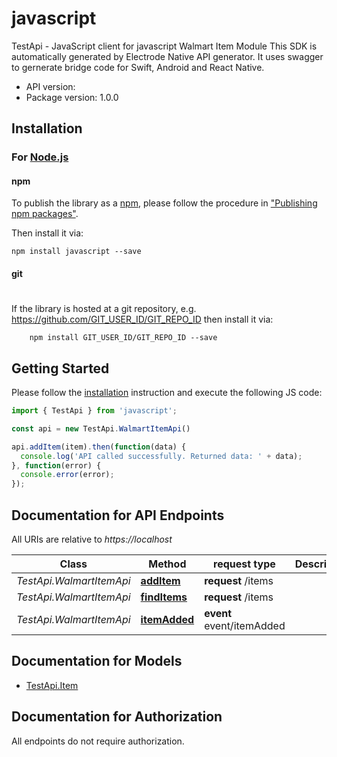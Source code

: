# javascript

TestApi - JavaScript client for javascript
Walmart Item Module
This SDK is automatically generated by Electrode Native API generator.
It uses swagger to gernerate bridge code for Swift, Android and React Native.

- API version: 
- Package version: 1.0.0

## Installation

### For [Node.js](https://nodejs.org/)

#### npm

To publish the library as a [npm](https://www.npmjs.com/),
please follow the procedure in ["Publishing npm packages"](https://docs.npmjs.com/getting-started/publishing-npm-packages).

Then install it via:

```shell
npm install javascript --save
```

#### git
#
If the library is hosted at a git repository, e.g.
https://github.com/GIT_USER_ID/GIT_REPO_ID
then install it via:

```shell
    npm install GIT_USER_ID/GIT_REPO_ID --save
```

## Getting Started

Please follow the [installation](#installation) instruction and execute the following JS code:

```javascript
import { TestApi } from 'javascript';

const api = new TestApi.WalmartItemApi()

api.addItem(item).then(function(data) {
  console.log('API called successfully. Returned data: ' + data);
}, function(error) {
  console.error(error);
});

```

## Documentation for API Endpoints

All URIs are relative to *https://localhost*

Class | Method |request type | Description
------------ | ------------- | ------------- | -------------
*TestApi.WalmartItemApi* | [**addItem**](docs/WalmartItemApi.md#addItem) | **request** /items | 
*TestApi.WalmartItemApi* | [**findItems**](docs/WalmartItemApi.md#findItems) | **request** /items | 
*TestApi.WalmartItemApi* | [**itemAdded**](docs/WalmartItemApi.md#itemAdded) | **event** event/itemAdded | 

## Documentation for Models
 - [TestApi.Item](docs/Item.md)

## Documentation for Authorization

 All endpoints do not require authorization.

